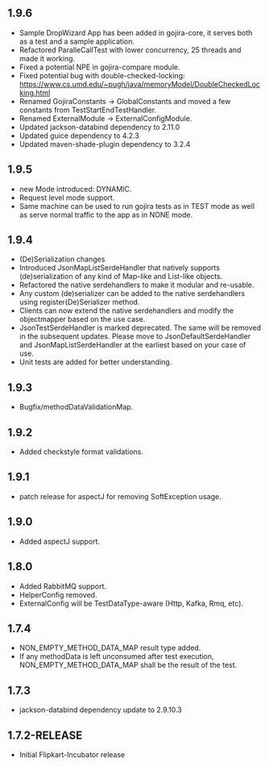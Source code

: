 ## 1.9.6
- Sample DropWizard App has been added in gojira-core, it serves both as a test and a sample application.
- Refactored ParalleCallTest with lower concurrency, 25 threads and made it working.
- Fixed a potential NPE in gojira-compare module.
- Fixed potential bug with double-checked-locking: https://www.cs.umd.edu/~pugh/java/memoryModel/DoubleCheckedLocking.html
- Renamed GojiraConstants -> GlobalConstants and moved a few constants from TestStartEndTestHandler.
- Renamed ExternalModule -> ExternalConfigModule.
- Updated jackson-databind dependency to 2.11.0
- Updated guice dependency to 4.2.3 
- Updated maven-shade-plugin dependency to 3.2.4

## 1.9.5
- new Mode introduced: DYNAMIC.
- Request level mode support.
- Same machine can be used to run gojira tests as in TEST mode as well as serve normal traffic to the app as in NONE mode.

## 1.9.4
- (De)Serialization changes
- Introduced JsonMapListSerdeHandler that natively supports (de)serialization of any kind of Map-like and List-like objects.
- Refactored the native serdehandlers to make it modular and re-usable.
- Any custom (de)serializer can be added to the native serdehandlers using register(De)Serializer method.
- Clients can now extend the native serdehandlers and modify the objectmapper based on the use case.
- JsonTestSerdeHandler is marked deprecated. The same will be removed in the subsequent updates. Please move to JsonDefaultSerdeHandler and JsonMapListSerdeHandler at the earliest based on your case of use.
- Unit tests are added for better understanding.


## 1.9.3
- Bugfix/methodDataValidationMap.

## 1.9.2
- Added checkstyle format validations.

## 1.9.1
- patch release for aspectJ for removing SoftException usage.

## 1.9.0
- Added aspectJ support.

## 1.8.0
- Added RabbitMQ support.
- HelperConfig removed.
- ExternalConfig will be TestDataType-aware (Http, Kafka, Rmq, etc).

## 1.7.4
- NON_EMPTY_METHOD_DATA_MAP result type added.
- If any methodData is left unconsumed after test execution, NON_EMPTY_METHOD_DATA_MAP shall be the result of the test.

## 1.7.3
- jackson-databind dependency update to 2.9.10.3

## 1.7.2-RELEASE
- Initial Flipkart-Incubator release
